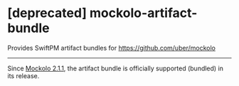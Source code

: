 # [deprecated] mockolo-artifact-bundle
Provides SwiftPM artifact bundles for https://github.com/uber/mockolo

---

Since [Mockolo 2.1.1](https://github.com/uber/mockolo/releases/tag/2.1.1), the artifact bundle is officially supported (bundled) in its release.

